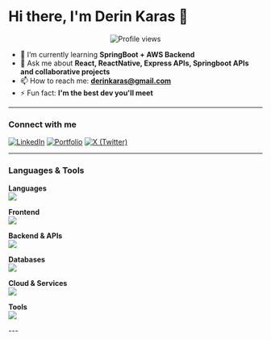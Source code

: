 # Hi there, I'm Derin Karas 👋

<p align="center">
  <img src="https://komarev.com/ghpvc/?username=derinkaras&style=for-the-badge&color=blueviolet" alt="Profile views"/>
</p>

- 🌱 I’m currently learning **SpringBoot + AWS Backend**
- 💬 Ask me about **React, ReactNative, Express APIs, Springboot APIs and collaborative projects**
- 📫 How to reach me: **derinkaras@gmail.com**
- ⚡ Fun fact: **I'm the best dev you'll meet**
<!-- 🤖 I’m currently working on ****-->

---

### Connect with me
[![LinkedIn](https://img.shields.io/badge/LinkedIn-0A66C2?logo=linkedin&logoColor=white&style=for-the-badge)](https://www.linkedin.com/in/derin-karas-ab887a218/)
[![Portfolio](https://img.shields.io/badge/Portfolio-000?style=for-the-badge&logo=vercel&logoColor=white)](https://YOUR_PORTFOLIO_URL)
[![X (Twitter)](https://img.shields.io/badge/X-000?style=for-the-badge&logo=x&logoColor=white)](https://x.com/YOUR_HANDLE)

---

<!-- Quick, clean icons via skillicons.dev → edit the list to match your stack -->
### Languages & Tools
<p align="center">


**Languages**<br/>
<img src="https://skillicons.dev/icons?i=ts,js,python,java,c&perline=10"/>


**Frontend**<br/>
<img src="https://skillicons.dev/icons?i=react,reactnative,html,css,tailwind&perline=10"/>


**Backend & APIs**<br/>
<img src="https://skillicons.dev/icons?i=nodejs,express,spring&perline=10"/>


**Databases**<br/>
<img src="https://skillicons.dev/icons?i=mongodb,mysql,sqlite&perline=10"/>


**Cloud & Services**<br/>
<img src="https://skillicons.dev/icons?i=aws,firebase&perline=10"/>


**Tools**<br/>
<img src="https://skillicons.dev/icons?i=git,github&perline=10"/>


</p>
---


